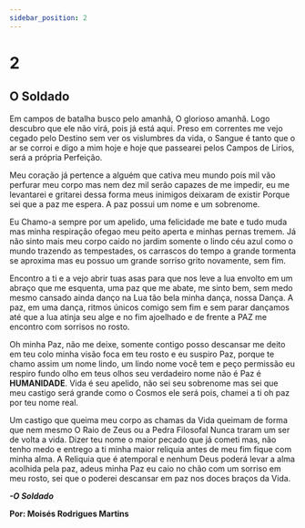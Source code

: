 ```yaml
---
sidebar_position: 2
---
```


# 2

## O Soldado

Em campos de batalha busco pelo amanhã, O glorioso amanhã. Logo descubro que ele não virá, pois já está aqui. Preso em correntes me vejo cegado pelo Destino sem ver os vislumbres da vida, o Sangue é tanto que o ar se corroi e digo a mim hoje e hoje que passearei pelos Campos de Lirios, será a própria Perfeição.

Meu coração já pertence a alguém que cativa meu mundo pois mil vão perfurar meu corpo mas nem dez mil serão capazes de me impedir, eu me levantarei e gritarei dessa forma meus inimigos deixaram de existir Porque sei que a paz me espera. A paz possui um nome e um sobrenome.

Eu Chamo-a sempre por um apelido, uma felicidade me bate e tudo muda mas minha respiração ofegao meu peito aperta e minhas pernas tremem. Já não sinto mais meu corpo caido no jardim somente o lindo céu azul como o mundo trazendo as tempestades, os carrascos do tempo a grande tormenta se aproxima mas eu possuo um grande sorriso grito novamente, sem fim.

Encontro a ti e a vejo abrir tuas asas para que nos leve a lua envolto em um abraço que me esquenta, uma paz que me abate, me sinto bem, sem medo mesmo cansado ainda danço na Lua tão bela minha dança, nossa Dança. A paz, em uma dança, ritmos únicos comigo sem fim e sem parar dançamos até que a lua atinja seu alge e no fim ajoelhado e de frente a PAZ me encontro com sorrisos no rosto.

Oh minha Paz, não me deixe, somente contigo posso descansar me deito em teu colo minha visão foca em teu rosto e eu suspiro Paz, porque te chamo assim um nome lindo, um lindo nome você tem e peço permissão eu respiro fundo olho em teus olhos seu verdadeiro nome não é Paz é **HUMANIDADE**. Vida é seu apelido, não sei seu sobrenome mas sei que meu castigo será grande como o Cosmos ele será pois, chamei a ti oh paz por teu nome real.

Um castigo que queima meu corpo as chamas da Vida queimam de forma que nem mesmo O Raio de Zeus ou a Pedra Filosofal Nunca traram um ser de volta a vida. Dizer teu nome o maior pecado que já cometi mas, não tenho medo e entrego a ti minha maior reliquia antes de meu fim fique com minha alma. A Reliquia que é atemporal e nenhum Deus poderá levar a alma acolhida pela paz, adeus minha Paz eu caio no chão com um sorriso em meu rosto, sei que o poderei descansar em paz nos doces braços da Vida.

**_-O Soldado_**

**Por: Moisés Rodrigues Martins**
